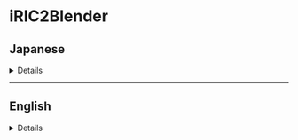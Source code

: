 # iRIC2Blender

## Japanese 

<details>
  
### iRIC2Blenderについて
- iRIC2BlenderはBlender用のアドオンであり、iRICの計算結果をBlenderに読み込み三次元モデル化を行ったり、Blenderで編集を行った地形データをiRICに受け渡すことができます。

#### iRIC
- iRICについては以下を参照ください。
  
  <img src="https://i-ric.org/data/images/common/signature03mono.gif" width="200">
 
  - [iRICホームページ](https://i-ric.org/ja/)
- 現在、Nays2DH,NaysFloodの計算結果の出力に対応してます。
</br>

#### Blender
- Blenderについては以下を参照ください。
  <img src="https://www.blender.org/wp-content/uploads/2020/07/blender_logo_no_socket_white.png" width="200">

  - [Blenderホームページ](https://www.blender.org)
</br>

### 必須外部ライブラリ
- iRIC2Blenderではpyproj,staticmap,matplotlib等の外部ライブラリ(python)を使用しています。
- Blenderのpythonに以下の外部ライブラリを追加してください。

```
> .\python.exe -m pip install pyproj
> .\python.exe -m pip install requests
> .\python.exe -m pip install Pillow
> .\python.exe -m pip install staticmap
> .\python.exe -m pip install matplotlib
```
  
  
### リリースノート
#### ver.0.1.230228 update by toshimushi
* preview version
  

### License
- iRIC2Blenderは、GPL Licenseを付与しており、営利/非営利目的に関わらず無償で利用することができますが、その正確性や妥当性を保証するものではないことを認識ください。そのため利用にあたっては、利用者責任とします。利用者が何らかの損害を被った場合でも一切負担、責任を負いません。

</details>


---
## English

<details>

### Overview of iRIC2Blender
- iRIC2Blender is the addon for Blender, which allows to make the calculation result on iRIC into 3d model and to generate exportable terrain data from Blender to iRIC. 

#### About iRIC
- Please refer the following url about iRIC.
  <img src="https://i-ric.org/data/images/common/signature03mono.gif" width="200">

  - [iRIC Website](https://i-ric.org/en/)
- iRIC2Blender allows to import the calculation result from Nays2DH and NaysFlood, the popular model on iRIC, into Blender.
</br>

#### Blender
- Please refer the following url about Blender.
  <img src="https://www.blender.org/wp-content/uploads/2020/07/blender_logo_no_socket_white.png" width="200">

  - [Blender Website](https://www.blender.org)
</br>

### Necessary External Library
- iRIC2Blender uses external library such as pyproj, staticmap, matplotlib, etc. 
- Please install the following external library to your python on Blender.


```
> .\python.exe -m pip install pyproj
> .\python.exe -m pip install requests
> .\python.exe -m pip install Pillow
> .\python.exe -m pip install staticmap
> .\python.exe -m pip install matplotlib
```

### Release notes
#### ver.0.1.230228 update by toshimushi
* preview version

### License
- iRIC2Blender is granted a GPL license and can be used free of charge regardless of whether it is for commercial or non-commercial purposes, but please be aware that it does not guarantee its accuracy or validity. Therefore, users are responsible for their use. Even if the user suffers any damage, we will not bear any burden or responsibility.

</details>